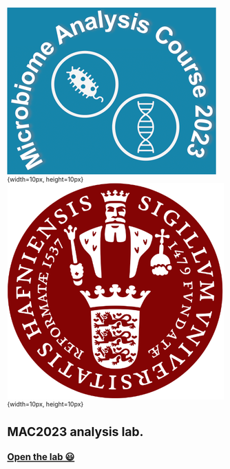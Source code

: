 ![](https://github.com/farhadm1990/MAC2023.github.io/blob/main/logo.png){width=10px, height=10px} ![](https://github.com/farhadm1990/MAC2023.github.io/blob/main/Ku-logo.png){width=10px, height=10px} 


# MAC2023 analysis lab.

## [Open the lab 😃](https://farhadm1990.github.io/MAC2023.github.io/)
